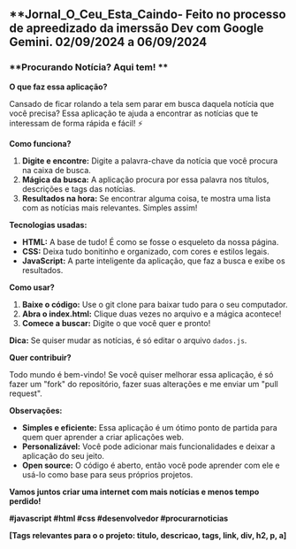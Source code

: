 ## **Jornal_O_Ceu_Esta_Caindo- Feito no processo de apreedizado da imerssão Dev com Google Gemini. 02/09/2024 a 06/09/2024

### **Procurando Notícia? Aqui tem! **

**O que faz essa aplicação?**

Cansado de ficar rolando a tela sem parar em busca daquela notícia que você precisa? Essa aplicação te ajuda a encontrar as notícias que te interessam de forma rápida e fácil! ⚡

**Como funciona?**

1. **Digite e encontre:** Digite a palavra-chave da notícia que você procura na caixa de busca.
2. **Mágica da busca:** A aplicação procura por essa palavra nos títulos, descrições e tags das notícias.
3. **Resultados na hora:** Se encontrar alguma coisa, te mostra uma lista com as notícias mais relevantes. Simples assim!

**Tecnologias usadas:**

* **HTML:** A base de tudo! É como se fosse o esqueleto da nossa página.
* **CSS:** Deixa tudo bonitinho e organizado, com cores e estilos legais.
* **JavaScript:** A parte inteligente da aplicação, que faz a busca e exibe os resultados.

**Como usar?**

1. **Baixe o código:** Use o git clone para baixar tudo para o seu computador.
2. **Abra o index.html:** Clique duas vezes no arquivo e a mágica acontece!
3. **Comece a buscar:** Digite o que você quer e pronto!

**Dica:** Se quiser mudar as notícias, é só editar o arquivo `dados.js`.

**Quer contribuir?**

Todo mundo é bem-vindo! Se você quiser melhorar essa aplicação, é só fazer um "fork" do repositório, fazer suas alterações e me enviar um "pull request".

**Observações:**

* **Simples e eficiente:** Essa aplicação é um ótimo ponto de partida para quem quer aprender a criar aplicações web.
* **Personalizável:** Você pode adicionar mais funcionalidades e deixar a aplicação do seu jeito.
* **Open source:** O código é aberto, então você pode aprender com ele e usá-lo como base para seus próprios projetos.

**Vamos juntos criar uma internet com mais notícias e menos tempo perdido!**

**#javascript #html #css #desenvolvedor #procurarnoticias**

**[Tags relevantes para o o projeto: titulo, descricao, tags, link, div, h2, p, a]**
